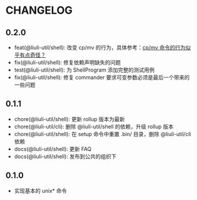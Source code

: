 # CHANGELOG

## 0.2.0

- feat(@liuli-util/shell): 改变 cp/mv 的行为，具体参考：[cp/mv 命令的行为似乎有点奇怪？](https://github.com/rxliuli/liuli-tools/blob/master/apps/shell/README.md#cpmv-%E5%91%BD%E4%BB%A4%E7%9A%84%E8%A1%8C%E4%B8%BA%E4%BC%BC%E4%B9%8E%E6%9C%89%E7%82%B9%E5%A5%87%E6%80%AA)
- fix(@liuli-util/shell): 修复依赖声明缺失的问题
- test(@liuli-util/shell): 为 ShellProgram 添加完整的测试用例
- fix(@liuli-util/shell): 修复 commander 要求可变参数必须是最后一个带来的一些问题

## 0.1.1

- chore(@liuli-util/shell): 更新 rollup 版本为最新
- chore(@liuli-util/cli): 删除 @liuli-util/shell 的依赖，升级 rollup 版本
- chore(@liuli-util/shell): 在 setup 命令中重置 .bin/ 目录，删除 @liuli-util/cli 依赖
- docs(@liuli-util/shell): 更新 FAQ
- docs(@liuli-util/shell): 发布到公共的组织下

## 0.1.0

- 实现基本的 unix\* 命令
